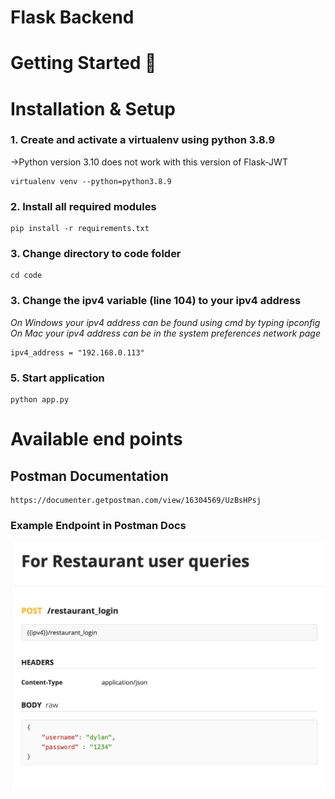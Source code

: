 # Flask Backend

# Getting Started 🚀
# Installation & Setup
### 1. Create and activate a virtualenv using python 3.8.9 
->Python version 3.10 does not work with this version of Flask-JWT


```
virtualenv venv --python=python3.8.9
```

### 2. Install all required modules
```
pip install -r requirements.txt
```

### 3. Change directory to code folder

```
cd code
```

### 3. Change the ipv4 variable (line 104) to your ipv4 address

_On Windows your ipv4 address can be found using cmd by typing ipconfig_
_On Mac your ipv4 address can be in the system preferences network page_

```
ipv4_address = "192.168.0.113"
```

### 5. Start application
```
python app.py
```

# Available end points

## Postman Documentation
```
https://documenter.getpostman.com/view/16304569/UzBsHPsj
```

### Example Endpoint in Postman Docs
<img src="../documentation/postmanDocsExample.png"/>





